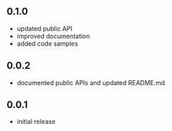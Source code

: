 ## 0.1.0

- updated public API
- improved documentation
- added code samples

## 0.0.2

- documented public APIs and updated README.md

## 0.0.1

- initial release
